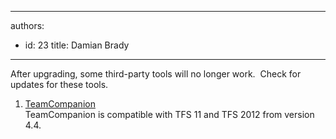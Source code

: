 

---
authors:
  - id: 23
    title: Damian Brady
---




<span class='intro'> After upgrading, some third-party tools will no longer work.&#160; Check for updates for these tools. </span>

<ol><li>​<a href="http&#58;//www.teamcompanion.com/download/">TeamCompanion</a><br>TeamCompanion is compatible with TFS 11 and TFS 2012 from version 4.4.</li></ol>



